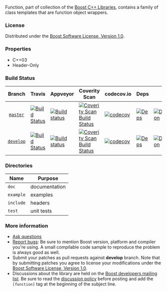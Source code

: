 Function, part of collection of the [Boost C++ Libraries](http://github.com/boostorg), contains a family of class templates that are function object wrappers.

### License

Distributed under the [Boost Software License, Version 1.0](http://www.boost.org/LICENSE_1_0.txt).

### Properties

* C++03
* Header-Only

### Build Status

Branch          | Travis | Appveyor | Coverity Scan | codecov.io | Deps | Docs | Tests |
:-------------: | ------ | -------- | ------------- | ---------- | ---- | ---- | ----- |
[`master`](https://github.com/boostorg/function/tree/master) | [![Build Status](https://travis-ci.org/boostorg/function.svg?branch=master)](https://travis-ci.org/boostorg/function) | [![Build status](https://ci.appveyor.com/api/projects/status/nuihr6s92fjb9gwy/branch/master?svg=true)](https://ci.appveyor.com/project/maintainer/function-xyzzy/branch/master) | [![Coverity Scan Build Status](https://scan.coverity.com/projects/15843/badge.svg)](https://scan.coverity.com/projects/boostorg-function) | [![codecov](https://codecov.io/gh/boostorg/function/branch/master/graph/badge.svg)](https://codecov.io/gh/boostorg/function/branch/master)| [![Deps](https://img.shields.io/badge/deps-master-brightgreen.svg)](https://pdimov.github.io/boostdep-report/master/function.html) | [![Documentation](https://img.shields.io/badge/docs-master-brightgreen.svg)](http://www.boost.org/doc/libs/master/doc/html/function.html) | [![Enter the Matrix](https://img.shields.io/badge/matrix-master-brightgreen.svg)](http://www.boost.org/development/tests/master/developer/function.html)
[`develop`](https://github.com/boostorg/function/tree/develop) | [![Build Status](https://travis-ci.org/boostorg/function.svg?branch=develop)](https://travis-ci.org/boostorg/function) | [![Build status](https://ci.appveyor.com/api/projects/status/nuihr6s92fjb9gwy/branch/develop?svg=true)](https://ci.appveyor.com/project/maintainer/function-xyzzy/branch/develop) | [![Coverity Scan Build Status](https://scan.coverity.com/projects/15843/badge.svg)](https://scan.coverity.com/projects/boostorg-function) | [![codecov](https://codecov.io/gh/boostorg/function/branch/develop/graph/badge.svg)](https://codecov.io/gh/boostorg/function/branch/develop) | [![Deps](https://img.shields.io/badge/deps-develop-brightgreen.svg)](https://pdimov.github.io/boostdep-report/develop/function.html) | [![Documentation](https://img.shields.io/badge/docs-develop-brightgreen.svg)](http://www.boost.org/doc/libs/develop/doc/html/function.html) | [![Enter the Matrix](https://img.shields.io/badge/matrix-develop-brightgreen.svg)](http://www.boost.org/development/tests/develop/developer/function.html)

### Directories

| Name        | Purpose                        |
| ----------- | ------------------------------ |
| `doc`       | documentation                  |
| `example`   | examples                       |
| `include`   | headers                        |
| `test`      | unit tests                     |

### More information

* [Ask questions](http://stackoverflow.com/questions/ask?tags=c%2B%2B,boost,boost-function)
* [Report bugs](https://github.com/boostorg/function/issues): Be sure to mention Boost version, platform and compiler you're using. A small compilable code sample to reproduce the problem is always good as well.
* Submit your patches as pull requests against **develop** branch. Note that by submitting patches you agree to license your modifications under the [Boost Software License, Version 1.0](http://www.boost.org/LICENSE_1_0.txt).
* Discussions about the library are held on the [Boost developers mailing list](http://www.boost.org/community/groups.html#main). Be sure to read the [discussion policy](http://www.boost.org/community/policy.html) before posting and add the `[function]` tag at the beginning of the subject line.

